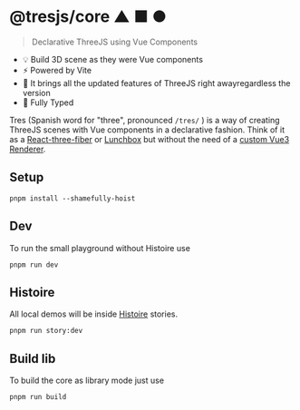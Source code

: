 # @tresjs/core ▲ ■ ●

> Declarative ThreeJS using Vue Components

- 💡 Build 3D scene as they were Vue components
- ⚡️ Powered by Vite
- 🥰 It brings all the updated features of ThreeJS right awayregardless the version
- 🦾 Fully Typed

Tres (Spanish word for "three", pronounced `/tres/` ) is a way of creating ThreeJS scenes with Vue components in a declarative fashion. Think of it as a [React-three-fiber](https://docs.pmnd.rs/react-three-fiber) or [Lunchbox](https://github.com/breakfast-studio/lunchboxjs) but without the need of a [custom Vue3 Renderer](https://vuejs.org/api/custom-renderer.html).

## Setup

```
pnpm install --shamefully-hoist
```

## Dev

To run the small playground without Histoire use

```
pnpm run dev
```

## Histoire

All local demos will be inside [Histoire](https://histoire.dev/) stories.

```
pnpm run story:dev
```

## Build lib

To build the core as library mode just use

```
pnpm run build
```
